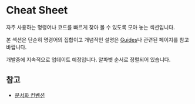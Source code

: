 # Cheat Sheet

자주 사용하는 명령어나 코드를 빠르게 찾아 볼 수 있도록 모아 놓는 섹션입니다.

본 섹션은 단순히 명령어의 집합이고 개념적인 설명은 [Guides](/guides/)나 관련된 페이지를 참고 바랍니다.

개발중에 지속적으로 업데이트 예정입니다. 알파벳 순서로 정렬되어 있습니다.

## 참고

* [문서화 컨벤션](/guides/conventions/docs/)
